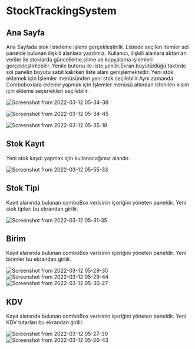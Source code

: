 # StockTrackingSystem
## Ana Sayfa

Ana Sayfada stok listeleme işlemi gerçekleştirilir. Listede seçilen itemler sol panelde bulunan ilişkili alanlara yazdırılız. Kullanıcı, ilişkili alanlara aktarılan veriler ile stoklarda güncelleme,silme ve kopyalama işlemleri gerçekleştirilebilir. Yenile butonu ile liste yenilir.Ekran büyütüldüğü taktirde sol panelin boyutu sabit kalırken liste alanı genişlemektedir. Yeni stok eklemek için İşlemler menüsünden yeni stok seçilebilir.Aynı zamanda Comboboxlara ekleme yapmak için İşlemler menüsü altından istenilen kısım için ekleme seçenekleri seçilebilir.

![Screenshot from 2022-03-12 05-34-38](https://user-images.githubusercontent.com/65583951/158000585-2f543412-6697-4086-b092-a54e0cdc7655.png)

![Screenshot from 2022-03-12 05-34-45](https://user-images.githubusercontent.com/65583951/158000584-34bb8e25-399a-4b69-8f06-dc9828f4c402.png)

![Screenshot from 2022-03-12 05-35-18](https://user-images.githubusercontent.com/65583951/158000583-a6e03f3a-1bfd-43ed-98cc-603f318d891b.png)

## Stok Kayıt

Yeni stok kaydı yapmak için kullanacağımız alandır.

![Screenshot from 2022-03-12 05-55-33](https://user-images.githubusercontent.com/65583951/158001084-41c3bb7b-3c47-4b9a-8a3f-935093314534.png)

## Stok Tipi

Kayıt alanında bulunan comboBox verisinin içeriğini yöneten paneldir. Yeni stok tipleri bu ekrandan girilir.

![Screenshot from 2022-03-12 05-31-35](https://user-images.githubusercontent.com/65583951/158000586-15fdafd0-094f-4061-999b-003d1463b22b.png)

## Birim

Kayıt alanında bulunan comboBox verisinin içeriğini yöneten paneldir. Yeni birimler bu ekrandan girilir.

![Screenshot from 2022-03-12 05-29-35](https://user-images.githubusercontent.com/65583951/158000590-fb77bbb2-9a1b-4fc0-892a-10e0ef3e2335.png)
![Screenshot from 2022-03-12 05-29-44](https://user-images.githubusercontent.com/65583951/158000589-ba5489cb-2445-4f11-907e-4a308dc9eafc.png)
![Screenshot from 2022-03-12 05-30-27](https://user-images.githubusercontent.com/65583951/158000587-52e3a9f1-587f-446b-b5c7-47430c24e2a3.png)

## KDV 

Kayıt alanında bulunan comboBox verisinin içeriğini yöneten paneldir. Yeni KDV tutarları bu ekrandan girilir.

![Screenshot from 2022-03-12 05-27-39](https://user-images.githubusercontent.com/65583951/158000591-6f0e877c-5e7b-4090-8e89-bc12bd7ab25f.png)
![Screenshot from 2022-03-12 05-26-43](https://user-images.githubusercontent.com/65583951/158000592-61f388c0-c5dc-449c-92d8-fc5232deed4d.png)

